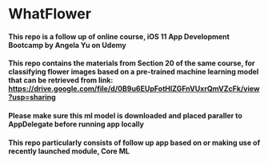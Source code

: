 # WhatFlower

#### This repo is a follow up of online course, iOS 11 App Development Bootcamp by Angela Yu on Udemy

#### This repo contains the materials from Section 20 of the same course, for classifying flower images based on a pre-trained machine learning model that can be retrieved from link: https://drive.google.com/file/d/0B9u6EUpFotHlZGFnVUxrQmVZcFk/view?usp=sharing

#### Please make sure this ml model is downloaded and placed paraller to AppDelegate before running app locally

#### This repo particularly consists of follow up app based on or making use of recently launched module, Core ML
